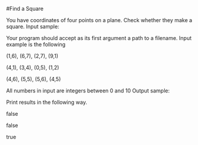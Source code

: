 #Find a Square

 You have coordinates of four points on a plane. Check whether they make a square.
Input sample:

Your program should accept as its first argument a path to a filename. Input example is the following

(1,6), (6,7), (2,7), (9,1)

(4,1), (3,4), (0,5), (1,2)

(4,6), (5,5), (5,6), (4,5)

All numbers in input are integers between 0 and 10
Output sample:

Print results in the following way.

false

false

true
